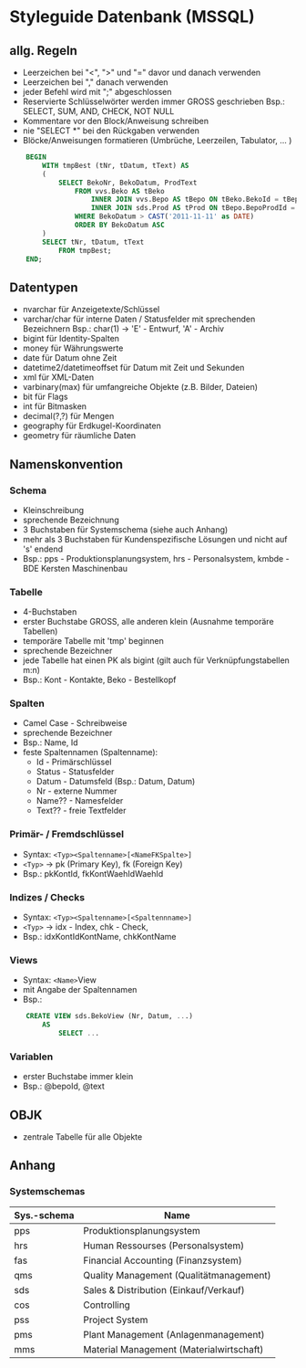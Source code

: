 ﻿# Styleguide Datenbank (MSSQL)

## allg. Regeln

* Leerzeichen bei "<", ">" und "=" davor und danach verwenden
* Leerzeichen bei "," danach verwenden
* jeder Befehl wird mit ";" abgeschlossen
* Reservierte Schlüsselwörter werden immer GROSS geschrieben
	Bsp.: SELECT, SUM, AND, CHECK, NOT NULL
* Kommentare vor den Block/Anweisung schreiben
* nie "SELECT *" bei den Rückgaben verwenden
* Blöcke/Anweisungen formatieren (Umbrüche, Leerzeilen, Tabulator, ... )
```sql 
	BEGIN
		WITH tmpBest (tNr, tDatum, tText) AS
		(
			SELECT BekoNr, BekoDatum, ProdText
				FROM vvs.Beko AS tBeko
					INNER JOIN vvs.Bepo AS tBepo ON tBeko.BekoId = tBepo.BepoBekoId
					INNER JOIN sds.Prod AS tProd ON tBepo.BepoProdId = tProd.ProdId
				WHERE BekoDatum > CAST('2011-11-11' as DATE)
				ORDER BY BekoDatum ASC
		)
		SELECT tNr, tDatum, tText
			FROM tmpBest;
	END;
```
			
## Datentypen

* nvarchar für Anzeigetexte/Schlüssel
* varchar/char für interne Daten / Statusfelder mit sprechenden Bezeichnern
	Bsp.:  char(1) -> 'E' - Entwurf, 'A' - Archiv
* bigint für Identity-Spalten
* money für Währungswerte
* date für Datum ohne Zeit
* datetime2/datetimeoffset für Datum mit Zeit und Sekunden
* xml für XML-Daten
* varbinary(max) für umfangreiche Objekte (z.B. Bilder, Dateien)
* bit für Flags
* int für Bitmasken
* decimal(?,?) für Mengen
* geography für Erdkugel-Koordinaten
* geometry für räumliche Daten 

## Namenskonvention

### Schema

* Kleinschreibung
* sprechende Bezeichnung
* 3 Buchstaben für Systemschema (siehe auch Anhang)
* mehr als 3 Buchstaben für Kundenspezifische Lösungen und nicht auf 's' endend
* Bsp.: pps - Produktionsplanungsystem, hrs - Personalsystem, kmbde - BDE Kersten Maschinenbau

### Tabelle

* 4-Buchstaben 
* erster Buchstabe GROSS, alle anderen klein (Ausnahme temporäre Tabellen)
* temporäre Tabelle mit 'tmp' beginnen
* sprechende Bezeichner 
* jede Tabelle hat einen PK als bigint (gilt auch für Verknüpfungstabellen m:n)
* Bsp.: Kont - Kontakte, Beko - Bestellkopf

### Spalten

* Camel Case - Schreibweise
* sprechende Bezeichner
* Bsp.: Name, Id
* feste Spaltennamen (Spaltenname):
	- Id - Primärschlüssel
	- Status - Statusfelder
	- Datum - Datumsfeld (Bsp.: Datum, Datum)
	- Nr - externe Nummer
	- Name?? - Namesfelder
	- Text?? - freie Textfelder

### Primär- / Fremdschlüssel

* Syntax: `<Typ><Spaltenname>[<NameFKSpalte>]`
* `<Typ>` -> pk (Primary Key), fk (Foreign Key)
* Bsp.: pkKontId, fkKontWaehIdWaehId

### Indizes / Checks 

* Syntax: `<Typ><Spaltenname>[<Spaltennname>]`
* `<Typ>` -> idx - Index, chk - Check, 
* Bsp.: idxKontIdKontName, chkKontName

### Views

* Syntax: `<Name>`View
* mit Angabe der Spaltennamen
* Bsp.: 
```sql
	CREATE VIEW sds.BekoView (Nr, Datum, ...)
		AS 
			SELECT ...
```

### Variablen

* erster Buchstabe immer klein
* Bsp.: @bepoId, @text


## OBJK

* zentrale Tabelle für alle Objekte

## Anhang

### Systemschemas

| Sys.-schema | Name                                    |
|-------------|-----------------------------------------|
| pps         | Produktionsplanungsystem                |
| hrs         | Human Ressourses (Personalsystem)       |
| fas         | Financial Accounting (Finanzsystem)     |
| qms         | Quality Management (Qualitätmanagement) |
| sds         | Sales & Distribution (Einkauf/Verkauf)  |
| cos         | Controlling															|
| pss         | Project System													|
| pms         | Plant Management (Anlagenmanagement)		|
| mms         | Material Management (Materialwirtschaft)|

